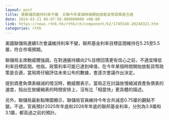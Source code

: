 ```yaml
---
layout: post
title: 美聯儲局維持利率不變　又稱今年某個時候開始放鬆貨幣政策是合適
date: 2024-03-21 06:07:50.000000000 +08:00
link: https://news.rthk.hk/rthk/ch/component/k2/1745548-20240321.htm
categories: rthk
---
```


美國聯儲局連續5次會議維持利率不變，聯邦基金利率目標區間維持在5.25至5.5厘，符合市場預期。

聯儲局主席鮑威爾強調，在對通脹持續向2%目標回落更有信心之前，不適宜降低利率目標區間。他指，政策利率可能已達到峰值，在今年某個時間開始放鬆貨幣政策是合適，當局將仔細評估未來公布的數據，會逐次會議作出決定。

提到資產負債表縮減的情況時，鮑威爾表示，當局正在討論放慢縮減資產負債表的速度，指出在放緩縮表的時間安排上，沒有比「相當快」更具體的描述。

另外，聯儲局最新點陣圖顯示，聯儲局官員維持今年合共減息0.75厘的觀點不變。不過，官員預計2025年年底和2026年年底的聯邦基金利率，分別為3.9厘和3.1厘，都高過之前的預計。
